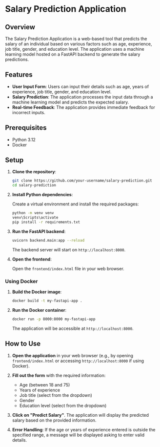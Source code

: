 # Salary Prediction Application

## Overview

The Salary Prediction Application is a web-based tool that predicts the salary of an individual based on various factors such as age, experience, job title, gender, and education level. The application uses a machine learning model hosted on a FastAPI backend to generate the salary predictions.

## Features

- **User Input Form**: Users can input their details such as age, years of experience, job title, gender, and education level.
- **Salary Prediction**: The application processes the input data through a machine learning model and predicts the expected salary.
- **Real-time Feedback**: The application provides immediate feedback for incorrect inputs.

## Prerequisites

- Python 3.12
- Docker

## Setup

1. **Clone the repository**:

    ```bash
    git clone https://github.com/your-username/salary-prediction.git
    cd salary-prediction
    ```

2. **Install Python dependencies**:

    Create a virtual environment and install the required packages:

    ```bash
    python -m venv venv
    venv\Scripts\activate
    pip install -r requirements.txt
    ```

3. **Run the FastAPI backend**:

    ```bash
    uvicorn backend.main:app --reload
    ```

    The backend server will start on `http://localhost:8000`.

4. **Open the frontend**:

    Open the `frontend/index.html` file in your web browser.

### Using Docker

1. **Build the Docker image**:

    ```bash
    docker build -t my-fastapi-app .
    ```

2. **Run the Docker container**:

    ```bash
    docker run -p 8000:8000 my-fastapi-app
    ```

    The application will be accessible at `http://localhost:8000`.

## How to Use

1. **Open the application** in your web browser (e.g., by opening `frontend/index.html` or accessing `http://localhost:8000` if using Docker).

2. **Fill out the form** with the required information:
    - Age (between 18 and 75)
    - Years of experience
    - Job title (select from the dropdown)
    - Gender
    - Education level (select from the dropdown)

3. **Click on "Predict Salary"**. The application will display the predicted salary based on the provided information.

4. **Error Handling**: If the age or years of experience entered is outside the specified range, a message will be displayed asking to enter valid details.

